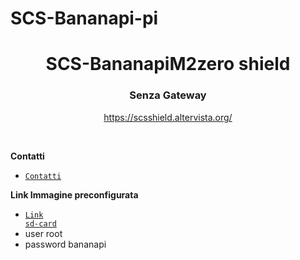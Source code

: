 # SCS-Bananapi-pi
 
<p align="center">
  <h1 align="center"> SCS-BananapiM2zero shield</h1>
  <h3 align="center">Senza Gateway</h3>
  
  <div align="center">
    <a href="https://scsshield.altervista.org/">https://scsshield.altervista.org/</a>
  </div>
</p>

<br>


**Contatti**
* <code><a href="http://scsshields.altervista.org/contatti.html">Contatti</a></code>


**Link Immagine preconfigurata**
* <code><a href="https://drive.google.com/file/d/1Vooc9f5S382XoMvbSZqWyfS-gKfrf4Li/view">Link sd-card</a></code>
* user root
* password bananapi

